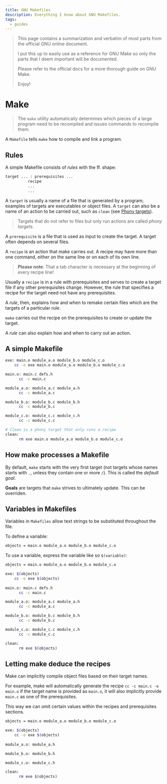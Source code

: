 ```yaml
---
title: GNU Makefiles
description: Everything I know about GNU Makefiles.
tags:
  - guides
---
```


> This page contains a summarization and verbatim of most parts from the 
> official GNU online document.
>
> I put this up to easily use as a reference for GNU Make so only the 
> parts that I deem important will be documented.
> 
> Please refer to the official docs for a more thorough guide on GNU
> Make.
> 
> Enjoy!

# Make

> The `make` utility automatically determines which pieces of a large 
> program need to be recompiled and issues commands to recompile them.

A `Makefile` tells `make` how to compile and link a program.

## Rules

A simple Makefile consists of *rules* with the ff. shape:

```txt
target ... : prerequisites ...
          recipe
          ...
          ...
```

A `target` is usually a name of a file that is generated by a program; examples 
of targets are executables or object files. A `target` can also be a name of an 
action to be carried out, such as `clean` (see [Phony targets](https://www.gnu.org/software/make/manual/html_node/Phony-Targets.html)).

> Targets that do not refer to files but only run actions are called 
> *phony targets*.

A `prerequisite` is a file that is used as input to create the target. A target 
often depends on several files.

A `recipe` is an action that make carries out. A recipe may have more than one 
command, either on the same line or on each of its own line.

> **Please note**: That a tab character is necessary at the beginning of every 
> recipe line!

Usually a `recipe` is in a rule with prerequisites and serves to create a target 
file if any other prerequisites change. However, the rule that specifies a 
recipe for the target need not have any prerequisites.

A *rule*, then, explains how and when to remake certain files which are the targets 
of a particular rule.

`make` carries out the recipe on the prerequisites to create or update the target.

A *rule* can also explain how and when to carry out an action.

## A simple Makefile

```bash
exe: main.o module_a.o module_b.o module_c.o
    cc -o exe main.o module_a.o module_b.o module_c.o

main.o: main.c defs.h
      cc -c main.c

module_a.o: module_a.c module_a.h
      cc -c module_a.c

module_b.o: module_b.c module_b.h
      cc -c module_b.c

module_c.o: module_c.c module_c.h
      cc -c module_c.c

# Clean is a phony target that only runs a recipe
clean:
      rm exe main.o module_a.o module_b.o module_c.o
```

## How make processes a Makefile
By default, `make` starts with the very first target (not targets whose names starts 
with `.`, unless they contain one or more `/`). This is called the *default goal*.

**Goals** are targets that `make` strives to ultimately update. This can be overriden.

## Variables in Makefiles
Variables in `Makefiles` allow text strings to be substituted throughout the file.

To define a variable:

```bash
objects = main.o module_a.o module_b.o module_c.o
```

To use a variable, express the variable like so `$(variable)`:

```bash
objects = main.o module_a.o module_b.o module_c.o

exe: $(objects)
    cc -o exe $(objects)
    
main.o: main.c defs.h
      cc -c main.c

module_a.o: module_a.c module_a.h
      cc -c module_a.c

module_b.o: module_b.c module_b.h
      cc -c module_b.c

module_c.o: module_c.c module_c.h
      cc -c module_c.c

clean:
      rm exe $(objects)
```

## Letting make deduce the recipes
Make can implicitly compile object files based on their target names.

For example, make will automatically generate the recipe `cc -c main.c -o main.o` 
if the target name is provided as `main.o`, it will also implicitly provide `main.c` 
as one of the prerequisites.

This way we can omit certain values within the recipes and prerequisites sections.

```bash
objects = main.o module_a.o module_b.o module_c.o

exe: $(objects)
    cc -o exe $(objects)
    
module_a.o: module_a.h

module_b.o: module_b.h

module_c.o: module_c.h

clean:
      rm exe $(objects)
```

